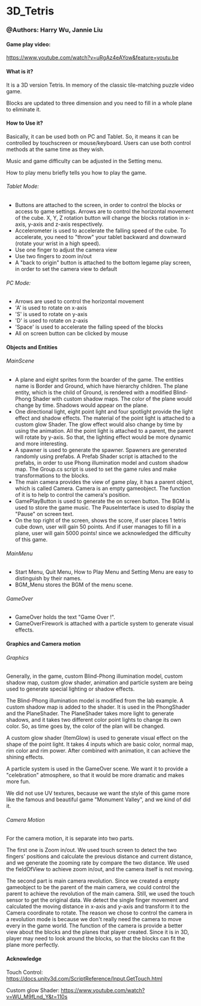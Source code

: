 # 3D_Tetris

### @Authors: Harry Wu, Jannie Liu

#### Game play video:

https://www.youtube.com/watch?v=uRgAz4eAYow&feature=youtu.be

#### What is it?

It is a 3D version Tetris. In memory of the classic tile-matching puzzle video game. 

Blocks are updated to three dimension and you need to fill in a whole plane to eliminate it. 

#### How to Use it?

Basically, it can be used both on PC and Tablet. So, it means it can be controlled by touchscreen or mouse/keyboard. Users can use both control methods at the same time as they wish.

Music and game difficulty can be adjusted in the Setting menu.  

How to play menu briefly tells you how to play the game.

###### Tablet Mode:

- Buttons are attached to the screen, in order to control the  blocks or access to game settings. Arrows are to control the horizontal movement of the cube. X, Y, Z rotation button will change the blocks rotation in x-axis, y-axis and z-axis respectively. 
- Accelerometer is used to accelerate the falling speed of the cube. To accelerate, you need to "throw" your tablet backward and downward (rotate your wrist in a high speed).
- Use one finger to adjust the camera view
- Use two fingers to zoom in/out
- A "back to origin" button is attached to the bottom legame play screen, in order to set the camera view to default

###### PC Mode:

- Arrows are used to control the horizontal movement
- 'A' is used to rotate on x-axis
- 'S' is used to rotate on y-axis
- 'D' is used to rotate on z-axis
- 'Space' is used to accelerate the falling speed of the blocks
- All on screen button can be clicked by mouse

#### Objects and Entities

###### MainScene

- A plane and eight sprites form the boarder of the game. The entities name is Border and Ground, which have hierarchy children. The plane entity, which is the child of Ground, is rendered with a modified Blind-Phong Shader with custom shadow maps. The color of the plane would change by time. Shadows would appear on the plane. 
- One directional light, eight point light and four spotlight provide the light effect and shadow effects. The material of the point light is attached to a custom glow Shader. The glow effect would also change by time by using the animation. All the point light is attached to a parent, the parent will rotate by y-axis. So that, the lighting effect would be more dynamic and more interesting. 
- A spawner is used to generate the spawner. Spawners are generated randomly using prefabs.  A Prefab Shader script is attached to the prefabs, in order to use Phong illumination model and custom shadow map. The Group.cs script is used to set the game rules and make transformations to the blocks.
- The main camera provides the view of game play, it has a parent object, which is called Camera. Camera is an empty gameobject. The function of it is to help to control the camera's position. 
- GamePlayButton is used to generate the on screen button. The BGM is used to store the game music. The PauseInterface is used to display the "Pause" on screen text.
- On the top right of the screen, shows the score, if user places 1 tetris cube down, user will gain 50 points. And if user manages to fill in a plane, user will gain 5000 points! since we acknowledged the difficulty of this game.   

###### MainMenu

- Start Menu, Quit Menu, How to Play Menu and Setting Menu are easy to distinguish by their names.
- BGM_Menu stores the BGM of the menu scene.

###### GameOver

- GameOver holds the text "Game Over !".
- GameOverFirework is attached with a particle system to generate visual effects. 

#### Graphics and Camera motion

###### Graphics

Generally, in the game, custom Blind-Phong illumination model, custom shadow map, custom glow shader, animation and particle system are being used to generate special lighting or shadow effects. 

The Blind-Phong illumination model is modified from the lab example. A custom shadow map is added to the shader. It is used in the PhongShader and the PlaneShader. The PlaneShader takes more light to generate shadows, and it takes two different color point lights to change its own color. So, as time goes by, the color of the plan will be changed. 

A custom glow shader (ItemGlow) is used to generate visual effect on the shape of the point light. It takes 4 inputs which are basic color, normal map, rim color and rim power. After combined with animation, it can achieve the shining effects.

A particle system is used in the GameOver scene. We want it to provide a "celebration" atmosphere, so that it would be more dramatic and makes more fun. 

We did not use UV textures, because we want the style of this game more like the famous and beautiful game "Monument Valley", and we kind of did it. 

###### Camera Motion

For the camera motion, it is separate into two parts. 

The first one is Zoom in/out. We used touch screen to detect the two fingers' positions and calculate the previous distance and current distance, and we generate the zooming rate by compare the two distance. We used the fieldOfView to achieve zoom in/out, and the camera itself is not moving. 

The second part is main camera revolution. Since we created a empty gameobject to be the parent of the main camera, we could control the parent to achieve the revolution of the main camera. Still, we used the touch sensor to get the original data.  We detect the single finger movement and calculated the moving distance in x-axis and y-axis and transform it to the Camera coordinate to rotate. The reason we chose to control the camera in a revolution mode is because we don't really need the camera to move every in the game world. The function of the camera is provide a better view about the blocks and the planes that player created. Since it is in 3D, player may need to look around the blocks, so that the blocks can fit the plane more perfectly. 

#### Acknowledge

Touch Control: https://docs.unity3d.com/ScriptReference/Input.GetTouch.html

Custom glow Shader: https://www.youtube.com/watch?v=WU_M9fLnd_Y&t=110s